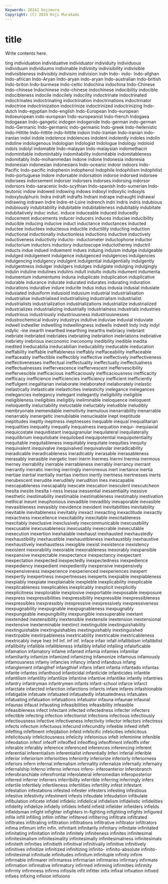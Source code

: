```yaml
---
Keywords: 20242 kojimura
Copyright: (C) 2024 Koji Murakami
---
```


# title

Write contents here.



ting individuation individuative
individuator individuity individuous individuum individuums indivinable indivinity indivisibility indivisible indivisibleness
indivisibly indivisim indivision indn Indo- indo- Indo-afghan Indo-african Indo-Aryan Indo-aryan
indo-aryan Indo-australian Indo-british Indo-briton Indo-burmese Indo-celtic Indochina indochina Indo-Chinese Indo-chinese
Indochinese indo-chinese indochinese indocibility indocible indocibleness indocile indocilely indocility indoctrinate
indoctrinated indoctrinates indoctrinating indoctrination indoctrinations indoctrinator indoctrine indoctrinization indoctrinize indoctrinized
indoctrinizing Indo-dutch Indo-egyptian Indo-english Indo-European Indo-european Indoeuropean indo-european Indo-europeanist Indo-french
Indogaea Indogaean Indo-gangetic indogen indogenide Indo-german indo-german Indo-Germanic Indo-germanic indo-germanic
Indo-greek Indo-hellenistic Indo-Hittite Indo-hittite indo-hittite indoin Indo-Iranian Indo-iranian indo-iranian indol
indole indolence indolences indolent indolently indoles indolin indoline indologenous Indologian
Indologist Indologue Indology indoloid indols indolyl indomable Indo-malayan Indo-malaysian indomethacin
indominitable indominitably indomitability indomitable indomitableness indomitably Indo-mohammedan Indone indone Indonesia
indonesia Indonesian indonesian indonesians Indo-oceanic indoor indoors Indo-Pacific Indo-pacific indophenin
indophenol Indophile Indophilism Indophilist Indo-portuguese Indore indorsable indorsation indorse indorsed
indorsee indorsees indorsement indorser indorsers indorses indorsing indorsor indorsors Indo-saracenic
Indo-scythian Indo-spanish Indo-sumerian Indo-teutonic indow indowed indowing indows indoxyl indoxylic
indoxyls indoxylsulphuric Indra indraft indrafts Indrani indrape indraught indrawal indrawing
indrawn Indre Indre-et-Loire indrench indri Indris indris indubious indubiously indubitability
indubitable indubitableness indubitably indubitate indubitatively induc induc. induce induceable induced
inducedly inducement inducements inducer inducers induces induciae inducibility inducible inducing
inducive induct inductance inductances inducted inductee inductees inducteous inductile inductility
inducting induction inductional inductionally inductionless inductions inductive inductively inductiveness inductivity
inducto- inductometer inductophone inductor inductorium inductors inductory inductoscope inductothermy inductril
inducts indue indued induement indues induing induism indulge indulgeable indulged
indulgement indulgence indulgenced indulgences indulgencies indulgencing indulgency indulgent indulgential indulgentially
indulgently indulgentness indulger indulgers indulges indulgiate indulging indulgingly indulin induline
indulines indulins indult indulto indults indument indumenta indumentum indumentums induna
induplicate induplication induplicative indurable indurance indurate indurated indurates indurating induration
indurations indurative indure indurite Indus indus indusia indusial indusiate indusiated
indusiform indusioid indusium industrial industrialisation industrialise industrialised industrialising industrialism industrialist
industrialists industrialization industrializations industrialize industrialized industrializes industrializing industrially industrialness industrials
industries industrious industriously industriousness industriousnesses industrochemical industry industrys indutive induviae
induvial induviate indwell indweller indwelling indwellingness indwells indwelt Indy indy
indyl indylic -ine inearth inearthed inearthing inearths inebriacy inebriant inebriate
inebriated inebriates inebriating inebriation inebriations inebriative inebriety inebrious ineconomic ineconomy
inedibility inedible inedita inedited Ineducabilia ineducabilian ineducability ineducable ineducation ineffability
ineffable ineffableness ineffably ineffaceability ineffaceable ineffaceably ineffectible ineffectibly ineffective ineffectively
ineffectiveness ineffectivenesses ineffectual ineffectuality ineffectually ineffectualness ineffectualnesses ineffervescence ineffervescent ineffervescibility
ineffervescible inefficacious inefficaciously inefficaciousness inefficacity inefficacy inefficience inefficiencies inefficiency inefficient
inefficiently ineffulgent inegalitarian inelaborate inelaborated inelaborately inelastic inelastically inelasticate inelasticities
inelasticity inelegance inelegances inelegancies inelegancy inelegant inelegantly ineligibility ineligible ineligibleness
ineligibles ineligibly ineliminable ineloquence ineloquent ineloquently ineluctability ineluctable ineluctably ineludible
ineludibly inembryonate inemendable inemotivity inemulous inenarrability inenarrable inenarrably inenergetic inenubilable
inenucleable inept ineptitude ineptitudes ineptly ineptness ineptnesses inequable inequal inequalitarian
inequalities inequality inequally inequalness inequation inequi- inequiaxial inequicostate inequidistant inequigranular
inequilateral inequilaterally inequilibrium inequilobate inequilobed inequipotential inequipotentiality inequitable inequitableness inequitably
inequitate inequities inequity inequivalent inequivalve inequivalved inequivalvular ineradicability ineradicable ineradicableness
ineradicably inerasable inerasableness inerasably inerasible inergetic Ineri inerm Inermes Inermi
Inermia inermous Inerney inerrability inerrable inerrableness inerrably inerrancy inerrant inerrantly
inerratic inerring inerringly inerroneous inert inertance inertia inertiae inertial inertially
inertias inertion inertly inertness inertnesses inerts inerubescent inerudite ineruditely inerudition
Ines inescapable inescapableness inescapably inescate inescation inesculent inescutcheon Inesita inesite
Ineslta I-ness Inessa inessential inessentiality inessive inesthetic inestimability inestimable inestimableness
inestimably inestivation inethical ineunt ineuphonious inevadible inevadibly inevaporable inevasible inevasibleness
inevasibly inevidence inevident inevitabilities inevitability inevitable inevitableness inevitably inexact inexacting
inexactitude inexactly inexactness inexcellence inexcitability inexcitable inexcitableness inexcitably inexclusive inexclusively
inexcommunicable inexcusability inexcusable inexcusableness inexcusably inexecrable inexecutable inexecution inexertion inexhalable
inexhaust inexhausted inexhaustedly inexhaustibility inexhaustible inexhaustibleness inexhaustibly inexhaustive inexhaustively inexhaustless
inexigible inexist inexistence inexistency inexistent inexorability inexorable inexorableness inexorably inexpansible
inexpansive inexpectable inexpectance inexpectancy inexpectant inexpectation inexpected inexpectedly inexpectedness inexpedience
inexpediency inexpedient inexpediently inexpensive inexpensively inexpensiveness inexperience inexperienced inexperiences inexpert
inexpertly inexpertness inexpertnesses inexperts inexpiable inexpiableness inexpiably inexpiate inexplainable inexpleble
inexplicability inexplicable inexplicableness inexplicables inexplicably inexplicit inexplicitly inexplicitness inexplorable inexplosive
inexportable inexposable inexposure inexpress inexpressibilities inexpressibility inexpressible inexpressibleness inexpressibles inexpressibly
inexpressive inexpressively inexpressiveness inexpugnability inexpugnable inexpugnableness inexpugnably inexpungeable inexpungibility inexpungible
inexsuperable inextant inextended inextensibility inextensible inextensile inextension inextensional inextensive inexterminable
inextinct inextinguible inextinguishability inextinguishable inextinguishables inextinguishably inextinguished inextirpable inextirpableness inextricability
inextricable inextricableness inextricably ineye Inez Inf Inf. inf inf. inface
infair infall infallibilism infallibilist infallibility infallible infallibleness infallibly infallid infalling
infalsificable infamation infamatory infame infamed infamia infamies infamiliar infamiliarity infamize
infamized infamizing infamonize infamous infamously infamousness infamy infancies infancy infand
infandous infang infanglement infangthef infangthief infans infant infanta infantado infantas
infante infantes infanthood infanticidal infanticide infanticides infantile infantilism infantility infantilize
infantine infantive infantlike infantly infantries infantry infantryman infantrymen infants infant-school
infarce infarct infarctate infarcted infarction infarctions infarcts infare infares infashionable
infatigable infatuate infatuated infatuatedly infatuatedness infatuates infatuating infatuation infatuations infatuator
infauna infaunae infaunal infaunas infaust infausting infeasibilities infeasibility infeasible infeasibleness
infect infectant infected infectedness infecter infecters infectible infecting infection infectionist
infections infectious infectiously infectiousness infective infectiveness infectivity infector infectors infectress
infects infectum infectuous infecund infecundity infeeble infeed infeft infefting infeftment
infeijdation Infeld infelicific infelicities infelicitous infelicitously infelicitousness infelicity infelonious infelt
infeminine infenible infeodation infeof infeoff infeoffed infeoffing infeoffment infeoffs infer
inferable inferably inference inferenced inferences inferencing inferent inferential inferentialism inferentialist
inferentially Inferi inferial inferible inferior inferiorism inferiorities inferiority inferiorize inferiorly
inferiorness inferiors infern infernal infernalism infernality infernalize infernally infernalry infernalship
Inferno inferno infernos infero- inferoanterior inferobranch inferobranchiate inferofrontal inferolateral inferomedian
inferoposterior inferred inferrer inferrers inferribility inferrible inferring inferringly infers infertile
infertilely infertileness infertilities infertility infest infestant infestation infestations infested infester
infesters infesting infestious infestive infestivity infestment infests infeudate infeudation infibulate
infibulation inficete infidel infidelic infidelical infidelism infidelistic infidelities infidelity infidelize
infidelly infidels Infield infield infielder infielders infields infieldsman infight infighter
infighters in-fighting infighting infights infigured infile infill infilling infilm infilter
infiltered infiltering infiltrate infiltrated infiltrates infiltrating infiltration infiltrations infiltrative infiltrator
infiltrators infima infimum infin infin. infinitant infinitarily infinitary infinitate infinitated
infinitating infinitation infinite infinitely infiniteness infinites infinitesimal infinitesimalism infinitesimality infinitesimally
infinitesimalness infinitesimals infiniteth infinities infinitieth infinitival infinitivally infinitive infinitively infinitives
infinitize infinitized infinitizing infinito- infinito-absolute infinito-infinitesimal infinitude infinitudes infinitum infinituple
infinity infirm infirmable infirmarer infirmaress infirmarian infirmaries infirmary infirmate infirmation
infirmative infirmatory infirmed infirming infirmities infirmity infirmly infirmness infirms infissile
infit infitter infix infixal infixation infixed infixes infixing infixion infixions
